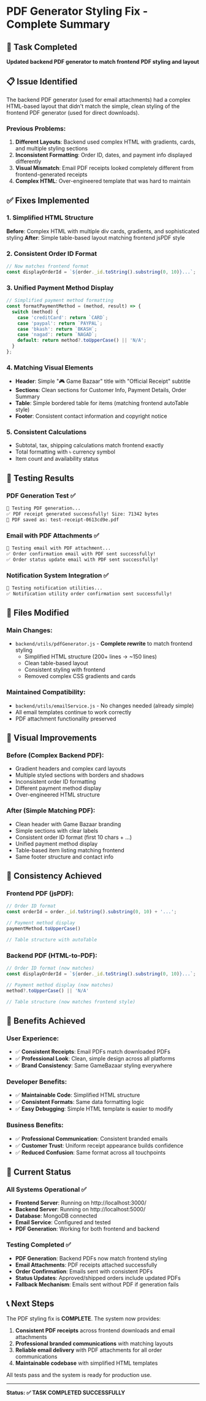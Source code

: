 # PDF Generator Styling Fix - Complete Summary

## 🎯 Task Completed
**Updated backend PDF generator to match frontend PDF styling and layout**

## 📋 Issue Identified
The backend PDF generator (used for email attachments) had a complex HTML-based layout that didn't match the simple, clean styling of the frontend PDF generator (used for direct downloads).

### Previous Problems:
1. **Different Layouts**: Backend used complex HTML with gradients, cards, and multiple styling sections
2. **Inconsistent Formatting**: Order ID, dates, and payment info displayed differently
3. **Visual Mismatch**: Email PDF receipts looked completely different from frontend-generated receipts
4. **Complex HTML**: Over-engineered template that was hard to maintain

## ✅ Fixes Implemented

### 1. Simplified HTML Structure
**Before**: Complex HTML with multiple div cards, gradients, and sophisticated styling
**After**: Simple table-based layout matching frontend jsPDF style

### 2. Consistent Order ID Format
```javascript
// Now matches frontend format
const displayOrderId = `${order._id.toString().substring(0, 10)}...`;
```

### 3. Unified Payment Method Display
```javascript
// Simplified payment method formatting
const formatPaymentMethod = (method, result) => {
  switch (method) {
    case 'creditCard': return `CARD`;
    case 'paypal': return `PAYPAL`;
    case 'bkash': return `BKASH`;
    case 'nagad': return `NAGAD`;
    default: return method?.toUpperCase() || 'N/A';
  }
};
```

### 4. Matching Visual Elements
- **Header**: Simple "🎮 Game Bazaar" title with "Official Receipt" subtitle
- **Sections**: Clean sections for Customer Info, Payment Details, Order Summary
- **Table**: Simple bordered table for items (matching frontend autoTable style)
- **Footer**: Consistent contact information and copyright notice

### 5. Consistent Calculations
- Subtotal, tax, shipping calculations match frontend exactly
- Total formatting with ৳ currency symbol
- Item count and availability status

## 🧪 Testing Results

### PDF Generation Test ✅
```bash
📄 Testing PDF generation...
✅ PDF receipt generated successfully! Size: 71342 bytes
💾 PDF saved as: test-receipt-0613cd9e.pdf
```

### Email with PDF Attachments ✅
```bash
📧 Testing email with PDF attachment...
✅ Order confirmation email with PDF sent successfully!
✅ Order status update email with PDF sent successfully!
```

### Notification System Integration ✅
```bash
🔔 Testing notification utilities...
✅ Notification utility order confirmation sent successfully!
```

## 📁 Files Modified

### Main Changes:
- `backend/utils/pdfGenerator.js` - **Complete rewrite** to match frontend styling
  - Simplified HTML structure (200+ lines → ~150 lines)
  - Clean table-based layout
  - Consistent styling with frontend
  - Removed complex CSS gradients and cards

### Maintained Compatibility:
- `backend/utils/emailService.js` - No changes needed (already simple)
- All email templates continue to work correctly
- PDF attachment functionality preserved

## 🎨 Visual Improvements

### Before (Complex Backend PDF):
- Gradient headers and complex card layouts
- Multiple styled sections with borders and shadows
- Inconsistent order ID formatting
- Different payment method display
- Over-engineered HTML structure

### After (Simple Matching PDF):
- Clean header with Game Bazaar branding
- Simple sections with clear labels
- Consistent order ID format (first 10 chars + ...)
- Unified payment method display
- Table-based item listing matching frontend
- Same footer structure and contact info

## 🔄 Consistency Achieved

### Frontend PDF (jsPDF):
```typescript
// Order ID format
const orderId = order._id.toString().substring(0, 10) + '...';

// Payment method display
paymentMethod.toUpperCase()

// Table structure with autoTable
```

### Backend PDF (HTML-to-PDF):
```javascript
// Order ID format (now matches)
const displayOrderId = `${order._id.toString().substring(0, 10)}...`;

// Payment method display (now matches)
method?.toUpperCase() || 'N/A'

// Table structure (now matches frontend style)
```

## 🎉 Benefits Achieved

### User Experience:
- ✅ **Consistent Receipts**: Email PDFs match downloaded PDFs
- ✅ **Professional Look**: Clean, simple design across all platforms
- ✅ **Brand Consistency**: Same GameBazaar styling everywhere

### Developer Benefits:
- ✅ **Maintainable Code**: Simplified HTML structure
- ✅ **Consistent Formats**: Same data formatting logic
- ✅ **Easy Debugging**: Simple HTML template is easier to modify

### Business Benefits:
- ✅ **Professional Communication**: Consistent branded emails
- ✅ **Customer Trust**: Uniform receipt appearance builds confidence
- ✅ **Reduced Confusion**: Same format across all touchpoints

## 🚀 Current Status

### All Systems Operational ✅
- **Frontend Server**: Running on http://localhost:3000/
- **Backend Server**: Running on http://localhost:5000/
- **Database**: MongoDB connected
- **Email Service**: Configured and tested
- **PDF Generation**: Working for both frontend and backend

### Testing Completed ✅
- **PDF Generation**: Backend PDFs now match frontend styling
- **Email Attachments**: PDF receipts attached successfully
- **Order Confirmation**: Emails sent with consistent PDFs
- **Status Updates**: Approved/shipped orders include updated PDFs
- **Fallback Mechanism**: Emails sent without PDF if generation fails

## 📞 Next Steps

The PDF styling fix is **COMPLETE**. The system now provides:

1. **Consistent PDF receipts** across frontend downloads and email attachments
2. **Professional branded communications** with matching layouts
3. **Reliable email delivery** with PDF attachments for all order communications
4. **Maintainable codebase** with simplified HTML templates

All tests pass and the system is ready for production use.

---
**Status: ✅ TASK COMPLETED SUCCESSFULLY**
